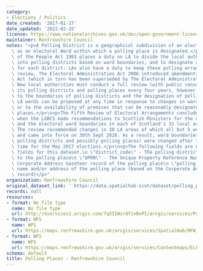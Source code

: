 ```yaml
---
category:
- Elections / Politics
date_created: '2017-01-27'
date_updated: '2022-02-15'
license: https://www.nationalarchives.gov.uk/doc/open-government-licence/version/3/
maintainer: Renfrewshire Council
notes: "<p>A Polling District is a geographical subdivision of an electoral area such\
  \ as an electoral Ward within which a polling place is designated.</p>\n<p>The Representation\
  \ of the People Act 1983 places a duty on LA to divide the local authority area\
  \ into polling districts based on ward boundaries, and to designate a polling place\
  \ for each district. LAs also have a duty to keep these polling arrangements under\
  \ review. The Electoral Administration Act 2006 introduced amendments to the 1983\
  \ Act (which in turn has been superseded by The Electoral Administration Act 2013).\
  \ Now local authorities must conduct a full review (with public consultation) of\
  \ its polling districts and polling places every four years, however adjustments\
  \ to the boundaries of polling districts and the designation of polling places within\
  \ LA wards can be proposed at any time in response to changes in ward boundaries\
  \ or to the availability of premises that can be reasonably designated as polling\
  \ places.</p>\n<p>The Fifth Review of Electoral Arrangements concluded in May 2016\
  \ when the LGBCS made recommendations to Scottish Ministers for the number of Councillors\
  \ and the electoral ward boundaries in each of Scotland's 32 local authorities.\
  \ The review recommended changes in 30 LA areas of which all but 5 were accepted\
  \ and came into force on 30th Sept 2016. As a result, ward boundaries (and therefore\
  \ polling districts and possibly polling places) were changed after this date in\
  \ time for the May 2017 elections.</p>\n<p>The following fields are now MANDATORY\
  \ fields for this dataset.\n \"district_code\" - The polling district code linked\
  \ to the polling place\n \"UPRN\" - The Unique Property Reference Number for the\
  \ Corporate Address Gazeteer record of the polling place\n \"polling_place\" - The\
  \ name and/or address of the polling place (based on the Corporate Address Gazeteer\
  \ record)</p>"
organization: Renfrewshire Council
original_dataset_link: ' https://data.spatialhub.scot/dataset/polling_places-re'
records: null
resources:
- format: No file type
  name: No file type
  url: http://dservices2.arcgis.com/fq3IIWzrdf1xBoPI/arcgis/services/Polling_Scheme/WFSServer?service=wfs&request=getcapabilities
- format: WFS
  name: WFS
  url: https://maps.renfrewshire.gov.uk/arcgis/services/SpatialHub/RFW_Elections_And_Voting/MapServer/WFSServer?SERVICE=WFS&REQUEST=GetCapabilities
- format: WFS
  name: WFS
  url: https://maps.renfrewshire.gov.uk/arcgis/services/Contentmaps/ELECTIONS_AND_VOTING/MapServer/WFSServer?SERVICE=WFS&REQUEST=GetCapabilities
schema: default
title: Polling Places - Renfrewshire Council
---
```

